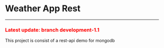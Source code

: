 <h1>Weather App Rest</h1>
<hr />
<h3 style="color: red">Latest update: branch development-1.1</h3>
<p>This project is consist of a rest-api demo for mongodb</p>
